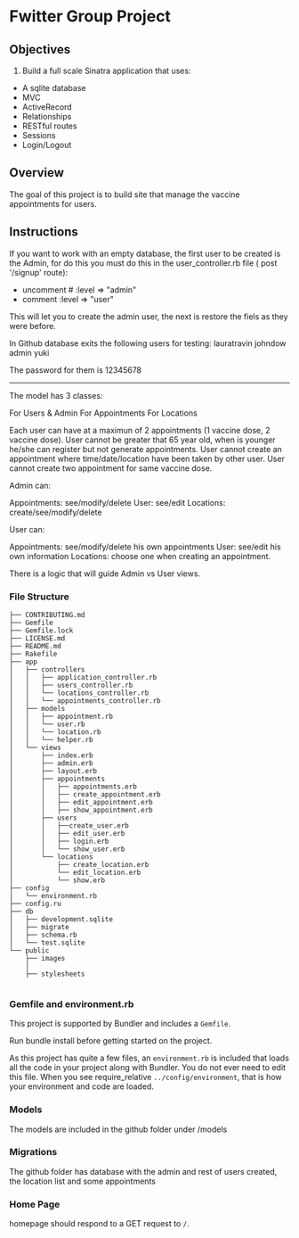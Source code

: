 # Fwitter Group Project

## Objectives

1.  Build a full scale Sinatra application that uses:

- A sqlite database
- MVC
- ActiveRecord
- Relationships
- RESTful routes
- Sessions
- Login/Logout

## Overview

The goal of this project is to build site that manage the vaccine appointments for users.


## Instructions

If you want to work with an empty database, the first user to be created is the Admin, for do this you must do this in the user_controller.rb file ( post '/signup' route):

- uncomment  # :level => "admin"
- comment     :level => "user"

This will let you to create the admin user, the next is restore the fiels as they were before.

In Github database exits the following users for testing:
lauratravin
johndow
admin
yuki

The password for them is 12345678

-----------------------------------------------------------------------------------------------------------------

The model has 3 classes:

For Users & Admin
For Appointments
For Locations

Each user can have at a maximun of 2 appointments (1 vaccine dose, 2 vaccine dose).
User cannot be greater that 65 year old, when is younger he/she can register but not generate appointments.
User cannot create an appointment where time/date/location have been taken by other user.
User cannot create two appointment for same vaccine dose.



Admin can:

Appointments: see/modify/delete
User: see/edit
Locations: create/see/modify/delete

User can:

Appointments: see/modify/delete his own appointments
User: see/edit his own information
Locations: choose one when creating an appointment.

There is a logic that will guide Admin vs User views.






### File Structure

```
├── CONTRIBUTING.md
├── Gemfile
├── Gemfile.lock
├── LICENSE.md
├── README.md
├── Rakefile
├── app
│   ├── controllers
│   │   ├── application_controller.rb
│   │   ├── users_controller.rb
│   │   └── locations_controller.rb
│   │   └── appointments_controller.rb
│   ├── models
│   │   ├── appointment.rb
│   │   └── user.rb
│   │   └── location.rb
│   │   └── helper.rb
│   └── views
│       ├── index.erb
│       ├── admin.erb
│       ├── layout.erb
│       ├── appointments
│       │   ├── appointments.erb
│       │   ├── create_appointment.erb
│       │   ├── edit_appointment.erb
│       │   ├── show_appointment.erb
│       ├── users
│       │   ├──create_user.erb
│       │   ├── edit_user.erb
│       │   ├── login.erb
│       │   └── show_user.erb
│       └── locations
│           ├── create_location.erb
│           └── edit_location.erb
│           └── show.erb
├── config
│   └── environment.rb
├── config.ru
├── db
│   ├── development.sqlite
│   ├── migrate
│   ├── schema.rb
│   └── test.sqlite
└── public
    ├── images
    │   
    ├── stylesheets
  
```

### Gemfile and environment.rb

This project is supported by Bundler and includes a `Gemfile`.

Run bundle install before getting started on the project.

As this project has quite a few files, an `environment.rb` is included that
loads all the code in your project along with Bundler. You do not ever need to
edit this file. When you see require_relative `../config/environment`, that is
how your environment and code are loaded.

### Models

The models are included in the github folder under /models

### Migrations

The github folder has database with the admin and rest of users created, the location list and some appointments



### Home Page

homepage should respond to a GET request to `/`.


